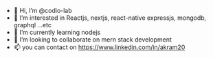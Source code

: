 - 👋 Hi, I’m @codio-lab
- 👀 I’m interested in Reactjs, nextjs, react-native expressjs, mongodb, graphql ...etc
- 🌱 I’m currently learning nodejs 
- 💞️ I’m looking to collaborate on mern stack development 
- 📫 you can contact on https://www.linkedin.com/in/akram20

<!---
codio-lab/codio-lab is a ✨ special ✨ repository because its `README.md` (this file) appears on your GitHub profile.
You can click the Preview link to take a look at your changes.
--->
